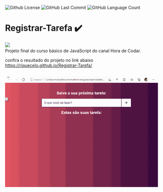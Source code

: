 <img alt="Github License" src="https://img.shields.io/github/license/Riquecelo/registrar-tarefa" /> <img alt="GitHub Last Commit" src="https://img.shields.io/github/last-commit/Riquecelo/registrar-tarefa" /> <img alt="GitHub Language Count" src="https://img.shields.io/github/languages/count/Riquecelo/registrar-tarefa" /> 
# Registrar-Tarefa ✔️
![](https://img.shields.io/badge/JavaScript-F7DF1E?style=for-the-badge&logo=javascript&logoColor=black)<br>
Projeto final do curso básico de JavaScript do canal Hora de Codar.<br>


confira o resultado do projeto no link abaixo <br>
https://riquecelo.github.io/Registrar-Tarefa/
##
![](https://github.com/Riquecelo/Registrar-Tarefa/blob/main/gif/tarefaComJS.gif)
